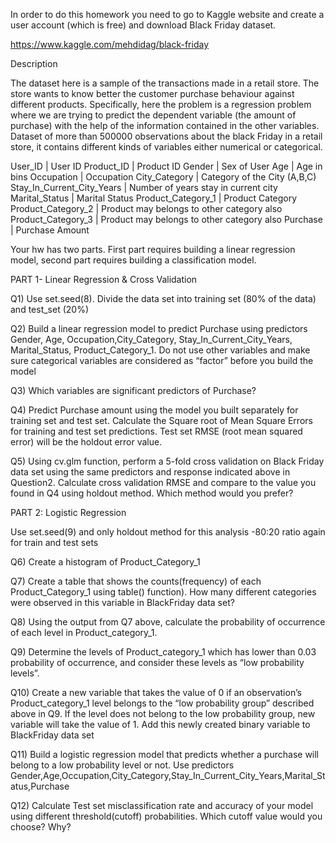 In order to do this homework you need to go to Kaggle website and create a user account (which is free) and download Black Friday dataset.

https://www.kaggle.com/mehdidag/black-friday

Description

The dataset here is a sample of the transactions made in a retail store. The store wants to know better the customer purchase behaviour against different products. Specifically, here the problem is a regression problem where we are trying to predict the dependent variable (the amount of purchase) with the help of the information contained in the other variables. Dataset of more than 500000 observations about the black Friday in a retail store, it contains different kinds of variables either numerical or categorical.

User_ID | User ID
Product_ID | Product ID
Gender | Sex of User
Age | Age in bins
Occupation | Occupation
City_Category | Category of the City (A,B,C) Stay_In_Current_City_Years | Number of years stay in current city Marital_Status | Marital Status
Product_Category_1 | Product Category
Product_Category_2 | Product may belongs to other category also Product_Category_3 | Product may belongs to other category also Purchase | Purchase Amount

Your hw has two parts. First part requires building a linear regression model, second part requires building a classification model.

PART 1- Linear Regression & Cross Validation

Q1) Use set.seed(8). Divide the data set into training set (80% of the data) and test_set (20%)

Q2) Build a linear regression model to predict Purchase using predictors Gender, Age, Occupation,City_Category, Stay_In_Current_City_Years, Marital_Status, Product_Category_1.
Do not use other variables and make sure categorical variables are considered as “factor” before you build the model

Q3) Which variables are significant predictors of Purchase?

Q4) Predict Purchase amount using the model you built separately for training set and test set. Calculate the Square root of Mean Square Errors for training and test set predictions. Test set RMSE (root mean squared error) will be the holdout error value.

Q5) Using cv.glm function, perform a 5-fold cross validation on Black Friday data set using the same predictors and response indicated above in Question2. Calculate cross validation RMSE and compare to the value you found in Q4 using holdout method. Which method would you prefer?
 
PART 2: Logistic Regression

Use set.seed(9) and only holdout method for this analysis -80:20 ratio again for train and test sets

Q6) Create a histogram of Product_Category_1

Q7) Create a table that shows the counts(frequency) of each Product_Category_1 using table() function). How many different categories were observed in this variable in BlackFriday data set?

Q8) Using the output from Q7 above, calculate the probability of occurrence of each level in Product_category_1. 

Q9) Determine the levels of Product_category_1 which has lower than 0.03 probability of occurrence, and consider
these levels as “low probability levels”.

Q10) Create a new variable that takes the value of 0 if an observation’s Product_category_1 level belongs to the “low probability group” described above in Q9. If the level does not belong to the low probability group, new variable will take the value of 1. Add this newly created binary variable to BlackFriday data set

Q11) Build a logistic regression model that predicts whether a purchase will belong to a low probability level or not. Use predictors Gender,Age,Occupation,City_Category,Stay_In_Current_City_Years,Marital_Status,Purchase

Q12) Calculate Test set misclassification rate and accuracy of your model using different threshold(cutoff) probabilities. Which cutoff value would you choose? Why?

